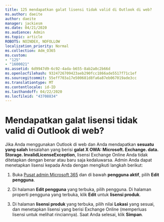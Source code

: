 ```yaml
---
title: 125 mendapatkan galat lisensi tidak valid di Outlook di web?
ms.author: daeite
author: daeite
manager: jackiesm
ms.date: 04/21/2020
ms.audience: Admin
ms.topic: article
ROBOTS: NOINDEX, NOFOLLOW
localization_priority: Normal
ms.collection: Adm_O365
ms.custom:
- "125"
- "1600021"
ms.assetid: 6d9947d9-6c92-4ada-b655-8ab2a0c2b66d
ms.openlocfilehash: 9324726709423aeb290fcc1866ade5517f71c1ef
ms.sourcegitcommit: 55eff703a17e500681d8fa6a87eb067019ade3cc
ms.translationtype: MT
ms.contentlocale: id-ID
ms.lasthandoff: 04/22/2020
ms.locfileid: "43708834"
---
```

# <a name="getting-an-invalid-license-error-in-outlook-on-the-web"></a>Mendapatkan galat lisensi tidak valid di Outlook di web?

Jika Anda menggunakan Outlook di web dan Anda mendapatkan **sesuatu yang salah** kesalahan yang berisi **galat X OWA: Microsoft. Exchange. data. Storage. InvalidLicenseException**, lisensi Exchange Online Anda tidak ditetapkan dengan benar atau baru saja kedaluwarsa. Admin Anda dapat menetapkan lisensi kepada Anda dengan mengikuti langkah berikut:
  
1. Buka [Pusat admin Microsoft 365](https://portal.office.com/adminportal/home#/homepage) dan di bawah **pengguna aktif**, pilih **Edit pengguna**.

2. Di halaman **Edit pengguna** yang terbuka, pilih pengguna. Di halaman properti pengguna yang terbuka, klik **Edit** untuk **lisensi produk**.

3. Di halaman **lisensi produk** yang terbuka, pilih nilai **Lokasi** yang sesuai, dan menetapkan lisensi yang berisi Exchange Online (memperluas lisensi untuk melihat rinciannya). Saat Anda selesai, klik **Simpan**.
